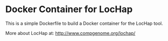 # Docker Container for LocHap

This is a simple Dockerfile to build a Docker container for the LocHap tool.

More about LocHap at: http://www.compgenome.org/lochap/


